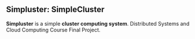 ## Simpluster: SimpleCluster
**Simpluster** is a simple **cluster computing system**.
Distributed Systems and Cloud Computing Course Final Project.